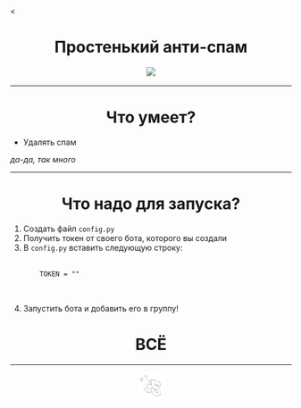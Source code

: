 <<div align="center">
  <h1>Простенький анти-спам</h1>
  <img src=.readme/video.gif>
</div>
<hr>
<div align="center">
<h1>Что умеет?</h1>
</div>
<ul>
    <li>Удалять спам</li>
</ul>
<i>да-да, так много</i>
<hr>
<div align="center">
<h1>Что надо для запуска?</h1>
</div>
<ol>
    <li>Создать файл <code>config.py</code></li>
    <li>Получить токен от своего бота, которого вы создали</li>
    <li>В <code>config.py</code> вставить следующую строку:
    <pre>
    <code>
    TOKEN = ""
    </code>
    </pre></li>
    <li>Запустить бота и добавить его в группу!</li>
</ol>
<div align="center">
<h1><b>ВСЁ</b></h1>
</div>
<hr>
<div align="center">
   <img src="https://github.com/tecxz5/tecxz5/raw/main/copyright.gif" width=10%>
</div>
